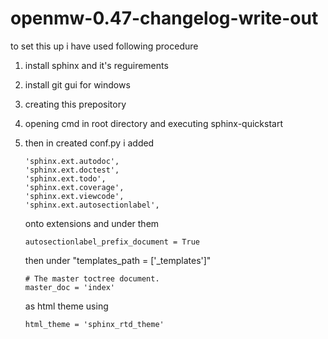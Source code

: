 # openmw-0.47-changelog-write-out

to set this up i have used following procedure

1) install sphinx and it's reguirements

2) install git gui for windows

3) creating this prepository

4) opening cmd in root directory and executing sphinx-quickstart

5)  then in created conf.py i added

        'sphinx.ext.autodoc',
        'sphinx.ext.doctest',
        'sphinx.ext.todo',
        'sphinx.ext.coverage',
        'sphinx.ext.viewcode',
        'sphinx.ext.autosectionlabel',

    onto extensions and under them

        autosectionlabel_prefix_document = True

    then under "templates_path = ['_templates']"

        # The master toctree document.
        master_doc = 'index'

    as html theme using

        html_theme = 'sphinx_rtd_theme'
